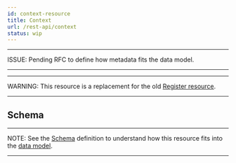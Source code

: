 ```yaml
---
id: context-resource
title: Context
url: /rest-api/context
status: wip
---
```


***
ISSUE: Pending RFC to define how metadata fits the data model.
***

***
WARNING: This resource is a replacement for the old [Register
resource](/rest-api/register).
***

## Schema

***
NOTE: See the [Schema](/glossary/schema) definition to understand how this
resource fits into the [data model](/data-model).
***
